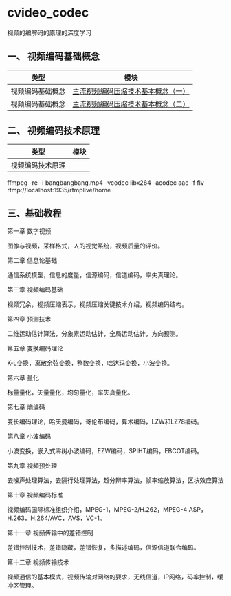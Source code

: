 # cvideo_codec

视频的编解码的原理的深度学习

## 一、 视频编码基础概念

|类型|模块|
|:--:|:--:|
|视频编码基础概念|[主流视频编码压缩技术基本概念（一）](https://github.com/chensongpoixs/cvideo_codec/blob/master/post/%E4%B8%BB%E6%B5%81%E8%A7%86%E9%A2%91%E7%BC%96%E7%A0%81%E5%8E%8B%E7%BC%A9%E6%8A%80%E6%9C%AF%E5%9F%BA%E6%9C%AC%E6%A6%82%E5%BF%B5(%E4%B8%80).md)|
|视频编码基础概念|[主流视频编码压缩技术基本概念（二）](https://github.com/chensongpoixs/cvideo_codec/blob/master/post/%E4%B8%BB%E6%B5%81%E8%A7%86%E9%A2%91%E7%BC%96%E7%A0%81%E5%8E%8B%E7%BC%A9%E6%8A%80%E6%9C%AF%E5%9F%BA%E6%9C%AC%E6%A6%82%E5%BF%B5(%E4%BA%8C).md)|

## 二、 视频编码技术原理

|类型|模块| 
|:--:|:--:|
|视频编码技术原理||


ffmpeg -re -i  bangbangbang.mp4 -vcodec libx264 -acodec aac -f flv rtmp://localhost:1935/rtmplive/home



## 三、基础教程 

第一章 数字视频

图像与视频，采样格式，人的视觉系统，视频质量的评价。

第二章 信息论基础

通信系统模型，信息的度量，信源编码，信道编码，率失真理论。

第三章 视频编码基础

视频冗余，视频压缩表示，视频压缩关键技术介绍，视频编码结构。 

第四章 预测技术

二维运动估计算法，分象素运动估计，全局运动估计，方向预测。

第五章 变换编码理论

K-L变换，离散余弦变换，整数变换，哈达玛变换，小波变换。

第六章 量化

标量量化，矢量量化，均匀量化，率失真量化。

第七章 熵编码

变长编码理论，哈夫曼编码，哥伦布编码，算术编码，LZW和LZ78编码。

第八章 小波编码 

小波变换，嵌入式零树小波编码，EZW编码，SPIHT编码，EBCOT编码。

第九章 视频预处理

去噪声处理算法，去隔行处理算法，超分辨率算法，帧率缩放算法，区块效应算法

第十章 视频编码标准

视频编码国际标准组织介绍，MPEG-1，MPEG-2/H.262，MPEG-4 ASP，H.263，H.264/AVC，AVS，VC-1。 

第十一章 视频传输中的差错控制

差错控制技术，差错隐藏，差错恢复，多描述编码，信源信道联合编码。

第十二章 视频传输技术

视频通信的基本模式，视频传输对网络的要求，无线信道，IP网络，码率控制，缓冲区管理。